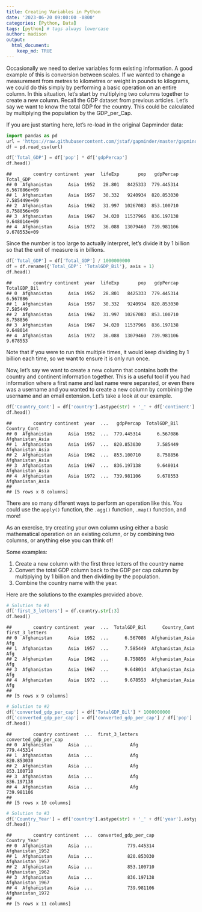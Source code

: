 ```yaml
---
title: Creating Variables in Python
date: '2023-06-20 09:00:00 -0800'
categories: [Python, Data]
tags: [python] # tags always lowercase
author: madison
output:
  html_document:
    keep_md: TRUE
---
```




Occasionally we need to derive variables form existing information. A good example of this is conversion between scales. If we wanted to change a measurement from metres to kilometres or weight in pounds to kilograms, we could do this simply by performing a basic operation on an entire column. In this situation, let’s start by multiplying two columns together to create a new column. Recall the GDP dataset from previous articles. Let’s say we want to know the total GDP for the country. This could be calculated by multiplying the population by the GDP_per_Cap.

If you are just starting here, let’s re-load in the original Gapminder data:


```python
import pandas as pd
url = 'https://raw.githubusercontent.com/jstaf/gapminder/master/gapminder/gapminder.csv'
df = pd.read_csv(url)
```


```python
df['Total_GDP'] = df['pop'] * df['gdpPercap']
df.head()
```

```
##        country continent  year  lifeExp       pop   gdpPercap     Total_GDP
## 0  Afghanistan      Asia  1952   28.801   8425333  779.445314  6.567086e+09
## 1  Afghanistan      Asia  1957   30.332   9240934  820.853030  7.585449e+09
## 2  Afghanistan      Asia  1962   31.997  10267083  853.100710  8.758856e+09
## 3  Afghanistan      Asia  1967   34.020  11537966  836.197138  9.648014e+09
## 4  Afghanistan      Asia  1972   36.088  13079460  739.981106  9.678553e+09
```

Since the number is too large to actually interpret, let’s divide it by 1 billion so that the unit of measure is in billions.


```python
df['Total_GDP'] = df['Total_GDP'] / 1000000000
df = df.rename({'Total_GDP': 'TotalGDP_Bil'}, axis = 1)
df.head()
```

```
##        country continent  year  lifeExp       pop   gdpPercap  TotalGDP_Bil
## 0  Afghanistan      Asia  1952   28.801   8425333  779.445314      6.567086
## 1  Afghanistan      Asia  1957   30.332   9240934  820.853030      7.585449
## 2  Afghanistan      Asia  1962   31.997  10267083  853.100710      8.758856
## 3  Afghanistan      Asia  1967   34.020  11537966  836.197138      9.648014
## 4  Afghanistan      Asia  1972   36.088  13079460  739.981106      9.678553
```

Note that if you were to run this multiple times, it would keep dividing by 1 billion each time, so we want to ensure it is only run once.

Now, let’s say we want to create a new column that contains both the country and continent information together. This is a useful tool if you had information where a first name and last name were separated, or even there was a username and you wanted to create a new column by combining the username and an email extension. Let’s take a look at our example.


```python
df['Country_Cont'] = df['country'].astype(str) + '_' + df['continent']
df.head()
```

```
##        country continent  year  ...   gdpPercap  TotalGDP_Bil      Country_Cont
## 0  Afghanistan      Asia  1952  ...  779.445314      6.567086  Afghanistan_Asia
## 1  Afghanistan      Asia  1957  ...  820.853030      7.585449  Afghanistan_Asia
## 2  Afghanistan      Asia  1962  ...  853.100710      8.758856  Afghanistan_Asia
## 3  Afghanistan      Asia  1967  ...  836.197138      9.648014  Afghanistan_Asia
## 4  Afghanistan      Asia  1972  ...  739.981106      9.678553  Afghanistan_Asia
## 
## [5 rows x 8 columns]
```

There are so many different ways to perform an operation like this. You could use the `apply()` function, the `.agg()` function, `.map()` function, and more!

As an exercise, try creating your own column using either a basic mathematical operation on an existing column, or by combining two columns, or anything else you can think of!

Some examples:

1. Create a new column with the first three letters of the country name
2. Convert the total GDP column back to the GDP per cap column by multiplying by 1 billion and then dividing by the population.
3. Combine the country name with the year.

Here are the solutions to the examples provided above.


```python
# Solution to #1
df['first_3_letters'] = df.country.str[:3]
df.head()
```

```
##        country continent  year  ...  TotalGDP_Bil      Country_Cont  first_3_letters
## 0  Afghanistan      Asia  1952  ...      6.567086  Afghanistan_Asia              Afg
## 1  Afghanistan      Asia  1957  ...      7.585449  Afghanistan_Asia              Afg
## 2  Afghanistan      Asia  1962  ...      8.758856  Afghanistan_Asia              Afg
## 3  Afghanistan      Asia  1967  ...      9.648014  Afghanistan_Asia              Afg
## 4  Afghanistan      Asia  1972  ...      9.678553  Afghanistan_Asia              Afg
## 
## [5 rows x 9 columns]
```


```python
# Solution to #2
df['converted_gdp_per_cap'] = df['TotalGDP_Bil'] * 1000000000
df['converted_gdp_per_cap'] = df['converted_gdp_per_cap'] / df['pop']
df.head()
```

```
##        country continent  ...  first_3_letters  converted_gdp_per_cap
## 0  Afghanistan      Asia  ...              Afg             779.445314
## 1  Afghanistan      Asia  ...              Afg             820.853030
## 2  Afghanistan      Asia  ...              Afg             853.100710
## 3  Afghanistan      Asia  ...              Afg             836.197138
## 4  Afghanistan      Asia  ...              Afg             739.981106
## 
## [5 rows x 10 columns]
```


```python
# Solution to #3
df['Country_Year'] = df['country'].astype(str) + '_' + df['year'].astype(str)
df.head()
```

```
##        country continent  ...  converted_gdp_per_cap      Country_Year
## 0  Afghanistan      Asia  ...             779.445314  Afghanistan_1952
## 1  Afghanistan      Asia  ...             820.853030  Afghanistan_1957
## 2  Afghanistan      Asia  ...             853.100710  Afghanistan_1962
## 3  Afghanistan      Asia  ...             836.197138  Afghanistan_1967
## 4  Afghanistan      Asia  ...             739.981106  Afghanistan_1972
## 
## [5 rows x 11 columns]
```

